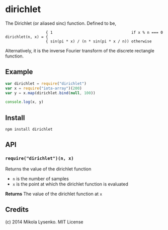 dirichlet
=========
The Dirichlet (or aliased sinc) function.  Defined to be,

```
                  { 1                                   if x % n === 0
dirichlet(n, x) = {           
                  { sin(pi * x) / (n * sin(pi * x / n)) otherwise
```

Alternatively, it is the inverse Fourier transform of the discrete rectangle function.

## Example

```javascript
var dirichlet = require("dirichlet")
var x = require("iota-array")(200)
var y = x.map(dirichlet.bind(null, 100))

console.log(x, y)
```

## Install

```
npm install dirichlet
```

## API

### `require("dirichlet")(n, x)`
Returns the value of the dirichlet function

* `n` is the number of samples
* `x` is the point at which the dirichlet function is evaluated

**Returns** The value of the dirichlet function at `x`

## Credits
(c) 2014 Mikola Lysenko. MIT License